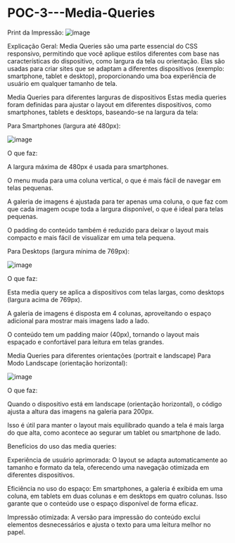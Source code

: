 # POC-3---Media-Queries
Print da Impressão:
![image](https://github.com/user-attachments/assets/b4553b12-d02e-475b-8b24-91f419efa3d6)


Explicação Geral:
Media Queries são uma parte essencial do CSS responsivo, permitindo que você aplique estilos diferentes com base nas características do dispositivo, como largura da tela ou orientação.
Elas são usadas para criar sites que se adaptam a diferentes dispositivos (exemplo: smartphone, tablet e desktop), proporcionando uma boa experiência de usuário em qualquer tamanho de tela.

 Media Queries para diferentes larguras de dispositivos
Estas media queries foram definidas para ajustar o layout em diferentes dispositivos, como smartphones, tablets e desktops, baseando-se na largura da tela:

Para Smartphones (largura até 480px):

![image](https://github.com/user-attachments/assets/01f678ae-4a12-4a65-8b04-d5a6e4d6aa4b)

O que faz:

A largura máxima de 480px é usada para smartphones.

O menu muda para uma coluna vertical, o que é mais fácil de navegar em telas pequenas.

A galeria de imagens é ajustada para ter apenas uma coluna, o que faz com que cada imagem ocupe toda a largura disponível, o que é ideal para telas pequenas.

O padding do conteúdo também é reduzido para deixar o layout mais compacto e mais fácil de visualizar em uma tela pequena.

Para Desktops (largura mínima de 769px):

![image](https://github.com/user-attachments/assets/ca6d99be-90d9-47fa-9dcf-4b215df243d1)

O que faz:

Esta media query se aplica a dispositivos com telas largas, como desktops (largura acima de 769px).

A galeria de imagens é disposta em 4 colunas, aproveitando o espaço adicional para mostrar mais imagens lado a lado.

O conteúdo tem um padding maior (40px), tornando o layout mais espaçado e confortável para leitura em telas grandes.

Media Queries para diferentes orientações (portrait e landscape)
Para Modo Landscape (orientação horizontal):

![image](https://github.com/user-attachments/assets/ebb3ec96-9a35-4e80-9671-bf8cb12b9487)

O que faz:

Quando o dispositivo está em landscape (orientação horizontal), o código ajusta a altura das imagens na galeria para 200px.

Isso é útil para manter o layout mais equilibrado quando a tela é mais larga do que alta, como acontece ao segurar um tablet ou smartphone de lado.

Benefícios do uso das media queries:

Experiência de usuário aprimorada: O layout se adapta automaticamente ao tamanho e formato da tela, oferecendo uma navegação otimizada em diferentes dispositivos.

Eficiência no uso do espaço: Em smartphones, a galeria é exibida em uma coluna, em tablets em duas colunas e em desktops em quatro colunas. Isso garante que o conteúdo use o espaço disponível de forma eficaz.

Impressão otimizada: A versão para impressão do conteúdo exclui elementos desnecessários e ajusta o texto para uma leitura melhor no papel.



